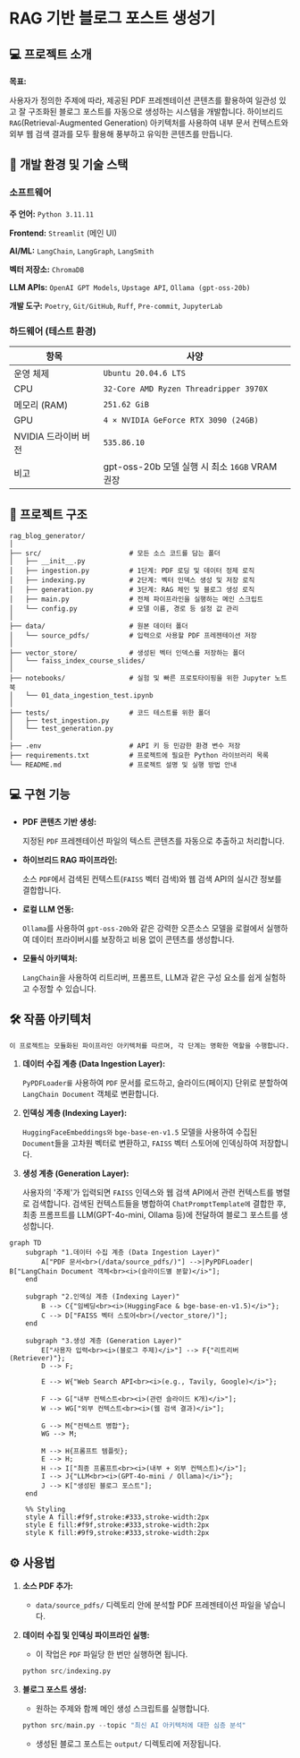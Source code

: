 # **RAG 기반 블로그 포스트 생성기**

## **💻 프로젝트 소개**

**목표:**

사용자가 정의한 주제에 따라, 제공된 PDF 프레젠테이션 콘텐츠를 활용하여 일관성 있고 잘 구조화된 블로그 포스트를 자동으로 생성하는 시스템을 개발합니다. 하이브리드 `RAG`(Retrieval-Augmented Generation) 아키텍처를 사용하여 내부 문서 컨텍스트와 외부 웹 검색 결과를 모두 활용해 풍부하고 유익한 콘텐츠를 만듭니다.

## **🔨 개발 환경 및 기술 스택**

### **소프트웨어**

**주 언어:**
    `Python 3.11.11`

**Frontend:**
    `Streamlit` (메인 UI)

**AI/ML:**
    `LangChain`, `LangGraph`, `LangSmith`

**벡터 저장소:**
    `ChromaDB`

**LLM APIs:**
    `OpenAI GPT Models`, `Upstage API`, `Ollama (gpt-oss-20b)`

**개발 도구:**
    `Poetry`, `Git/GitHub`, `Ruff`, `Pre-commit`, `JupyterLab`

### **하드웨어 (테스트 환경)**

| 항목 | 사양 |
|---|---|
| 운영 체제 | `Ubuntu 20.04.6 LTS` |
| CPU | `32-Core AMD Ryzen Threadripper 3970X` |
| 메모리 (RAM) | `251.62 GiB` |
| GPU | `4 × NVIDIA GeForce RTX 3090 (24GB)` |
| NVIDIA 드라이버 버전 | `535.86.10` |
| 비고 | gpt-oss-20b 모델 실행 시 최소 `16GB` VRAM 권장 |

## **📁 프로젝트 구조**

```text
rag_blog_generator/
│
├── src/                      # 모든 소스 코드를 담는 폴더
│   ├── __init__.py
│   ├── ingestion.py          # 1단계: PDF 로딩 및 데이터 정제 로직
│   ├── indexing.py           # 2단계: 벡터 인덱스 생성 및 저장 로직
│   ├── generation.py         # 3단계: RAG 체인 및 블로그 생성 로직
│   ├── main.py               # 전체 파이프라인을 실행하는 메인 스크립트
│   └── config.py             # 모델 이름, 경로 등 설정 값 관리
│
├── data/                     # 원본 데이터 폴더
│   └── source_pdfs/          # 입력으로 사용할 PDF 프레젠테이션 저장
│
├── vector_store/             # 생성된 벡터 인덱스를 저장하는 폴더
│   └── faiss_index_course_slides/
│
├── notebooks/                # 실험 및 빠른 프로토타이핑을 위한 Jupyter 노트북
│   └── 01_data_ingestion_test.ipynb
│
├── tests/                    # 코드 테스트를 위한 폴더
│   ├── test_ingestion.py
│   └── test_generation.py
│
├── .env                      # API 키 등 민감한 환경 변수 저장
├── requirements.txt          # 프로젝트에 필요한 Python 라이브러리 목록
└── README.md                 # 프로젝트 설명 및 실행 방법 안내
```

## **💻 구현 기능**

* **PDF 콘텐츠 기반 생성:**

    지정된 `PDF` 프레젠테이션 파일의 텍스트 콘텐츠를 자동으로 추출하고 처리합니다.

* **하이브리드 RAG 파이프라인:**

    소스 `PDF`에서 검색된 컨텍스트(`FAISS` 벡터 검색)와 웹 검색 API의 실시간 정보를 결합합니다.

* **로컬 LLM 연동:**

    `Ollama`를 사용하여 `gpt-oss-20b`와 같은 강력한 오픈소스 모델을 로컬에서 실행하여 데이터 프라이버시를 보장하고 비용 없이 콘텐츠를 생성합니다.

* **모듈식 아키텍처:**

    `LangChain`을 사용하여 리트리버, 프롬프트, LLM과 같은 구성 요소를 쉽게 실험하고 수정할 수 있습니다.


## **🛠️ 작품 아키텍처**

    이 프로젝트는 모듈화된 파이프라인 아키텍처를 따르며, 각 단계는 명확한 역할을 수행합니다.

1. **데이터 수집 계층 (Data Ingestion Layer):**

    `PyPDFLoader를` 사용하여 `PDF` 문서를 로드하고, 슬라이드(페이지) 단위로 분할하여 `LangChain Document` 객체로 변환합니다.

2. **인덱싱 계층 (Indexing Layer):**

    `HuggingFaceEmbeddings와` `bge-base-en-v1.5` 모델을 사용하여 수집된 `Document`들을 고차원 벡터로 변환하고, `FAISS` 벡터 스토어에 인덱싱하여 저장합니다.

3. **생성 계층 (Generation Layer):**

    사용자의 '주제'가 입력되면 `FAISS` 인덱스와 웹 검색 API에서 관련 컨텍스트를 병렬로 검색합니다. 검색된 컨텍스트들을 병합하여 `ChatPromptTemplate에` 결합한 후, 최종 프롬프트를 LLM(GPT-4o-mini, Ollama 등)에 전달하여 블로그 포스트를 생성합니다.

```mermaid
graph TD
    subgraph "1.데이터 수집 계층 (Data Ingestion Layer)"
        A["PDF 문서<br>(/data/source_pdfs/)"] -->|PyPDFLoader| B["LangChain Document 객체<br><i>(슬라이드별 분할)</i>"];
    end

    subgraph "2.인덱싱 계층 (Indexing Layer)"
        B --> C{"임베딩<br><i>(HuggingFace & bge-base-en-v1.5)</i>"};
        C --> D["FAISS 벡터 스토어<br>(/vector_store/)"];
    end

    subgraph "3.생성 계층 (Generation Layer)"
        E["사용자 입력<br><i>(블로그 주제)</i>"] --> F{"리트리버 (Retriever)"};
        D --> F;

        E --> W{"Web Search API<br><i>(e.g., Tavily, Google)</i>"};

        F --> G["내부 컨텍스트<br><i>(관련 슬라이드 K개)</i>"];
        W --> WG["외부 컨텍스트<br><i>(웹 검색 결과)</i>"];

        G --> M{"컨텍스트 병합"};
        WG --> M;

        M --> H{프롬프트 템플릿};
        E --> H;
        H --> I["최종 프롬프트<br><i>(내부 + 외부 컨텍스트)</i>"];
        I --> J{"LLM<br><i>(GPT-4o-mini / Ollama)</i>"};
        J --> K["생성된 블로그 포스트"];
    end

    %% Styling
    style A fill:#f9f,stroke:#333,stroke-width:2px
    style E fill:#f9f,stroke:#333,stroke-width:2px
    style K fill:#9f9,stroke:#333,stroke-width:2px
```

## **⚙️ 사용법**

1. **소스 PDF 추가:**

    * `data/source_pdfs/` 디렉토리 안에 분석할 PDF 프레젠테이션 파일을 넣습니다.

2. **데이터 수집 및 인덱싱 파이프라인 실행:**

    * 이 작업은 `PDF` 파일당 한 번만 실행하면 됩니다.

    ```python
    python src/indexing.py
    ```

3. **블로그 포스트 생성:**

    * 원하는 주제와 함께 메인 생성 스크립트를 실행합니다.

    ```python
    python src/main.py --topic "최신 AI 아키텍처에 대한 심층 분석"
    ```


    * 생성된 블로그 포스트는 `output/` 디렉토리에 저장됩니다.
